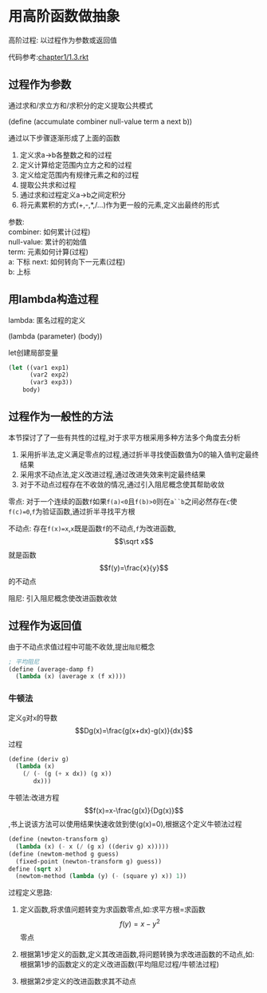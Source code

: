# 用高阶函数做抽象

高阶过程: 以过程作为参数或返回值

代码参考:[chapter1/1.3.rkt](https://github.com/erickson00/sicp-study-book/blob/master/docs/code/chapter1/1.3.rkt)

## 过程作为参数

通过求和/求立方和/求积分的定义提取公共模式

(define (accumulate combiner null-value term a next b))

通过以下步骤逐渐形成了上面的函数

1. 定义求a->b各整数之和的过程
2. 定义计算给定范围内立方之和的过程
3. 定义给定范围内有规律元素之和的过程
4. 提取公共求和过程
5. 通过求和过程定义a->b之间定积分
6. 将元素累积的方式(+,-,*,/...)作为更一般的元素,定义出最终的形式

参数:  
  combiner: 如何累计(过程)  
  null-value: 累计的初始值  
  term: 元素如何计算(过程)  
  a: 下标
  next: 如何转向下一元素(过程)  
  b: 上标  

## 用lambda构造过程

lambda: 匿名过程的定义

(lambda (parameter) (body))

let创建局部变量

```lisp
(let ((var1 exp1)
      (var2 exp2)
      (var3 exp3))
    body)
```

## 过程作为一般性的方法

本节探讨了了一些有共性的过程,对于求平方根采用多种方法多个角度去分析

1. 采用折半法,定义满足零点的过程,通过折半寻找使函数值为0的输入值判定最终结果
2. 采用求不动点法,定义改进过程,通过改进失效来判定最终结果
3. 对于不动点过程存在不收敛的情况,通过引入阻尼概念使其帮助收敛

零点: 对于一个连续的函数`f`如果`f(a)<0`且`f(b)>0`则在`a``b`之间必然存在`c`使`f(c)=0`,`f`为验证函数,通过折半寻找平方根

不动点: 存在`f(x)=x`,`x`既是函数`f`的不动点,`f`为改进函数,$$\sqrt x$$就是函数$$f(y)=\frac{x}{y}$$的不动点

阻尼: 引入阻尼概念使改进函数收敛

## 过程作为返回值

由于不动点求值过程中可能不收敛,提出`阻尼`概念

```lisp
; 平均阻尼
(define (average-damp f)
  (lambda (x) (average x (f x))))
```

### 牛顿法

定义`g`对`x`的导数$$Dg(x)=\frac{g(x+dx)-g(x)}{dx}$$过程

```lisp
(define (deriv g)
  (lambda (x)
    (/ (- (g (+ x dx)) (g x))
       dx)))
```

牛顿法:改进方程$$f(x)=x-\frac{g(x)}{Dg(x)}$$,书上说该方法可以使用结果快速收敛到使(g(x)=0),根据这个定义牛顿法过程

```lisp
(define (newton-transform g)
  (lambda (x) (- x (/ (g x) ((deriv g) x)))))
(define (newtom-method g guess)
  (fixed-point (newton-transform g) guess))
define (sqrt x)
  (newtom-method (lambda (y) (- (square y) x)) 1))
```

过程定义思路:

1. 定义函数,将求值问题转变为求函数零点,如:求平方根=求函数$$f(y)=x-y^2$$零点

2. 根据第1步定义的函数,定义其改进函数,将问题转换为求改进函数的不动点,如:根据第1步的函数定义的定义改进函数(平均阻尼过程/牛顿法过程)

3. 根据第2步定义的改进函数求其不动点
